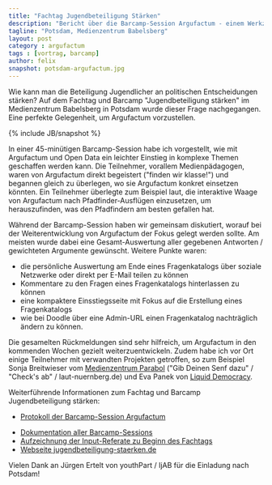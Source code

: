 ```yaml
---
title: "Fachtag Jugendbeteiligung Stärken"
description: "Bericht über die Barcamp-Session Argufactum - einem Werkzeug für Bürgerentscheide"
tagline: "Potsdam, Medienzentrum Babelsberg"
layout: post
category : argufactum
tags : [vortrag, barcamp]
author: felix
snapshot: potsdam-argufactum.jpg
---
```


Wie kann man die Beteiligung Jugendlicher an politischen Entscheidungen stärken? Auf dem Fachtag und Barcamp "Jugendbeteiligung stärken" im Medienzentrum Babelsberg in Potsdam wurde dieser Frage nachgegangen. Eine perfekte Gelegenheit, um Argufactum vorzustellen.

{% include JB/snapshot %}

In einer 45-minütigen Barcamp-Session habe ich vorgestellt, wie mit Argufactum und Open Data ein leichter Einstieg in komplexe Themen geschaffen werden kann. Die Teilnehmer, vorallem Medienpädagogen, waren von Argufactum direkt begeistert ("finden wir klasse!") und begannen gleich zu überlegen, wo sie Argufactum konkret einsetzen könnten. Ein Teilnehmer überlegte zum Beispiel laut, die interaktive Waage von Argufactum nach Pfadfinder-Ausflügen einzusetzen, um herauszufinden, was den Pfadfindern am besten gefallen hat.

Während der Barcamp-Session haben wir gemeinsam diskutiert, worauf bei der Weiterentwicklung von Argufactum der Fokus gelegt werden sollte. Am meisten wurde dabei eine Gesamt-Auswertung aller gegebenen Antworten / gewichteten Argumente gewünscht. Weitere Punkte waren:
* die persönliche Auswertung am Ende eines Fragenkatalogs über soziale Netzwerke oder direkt per E-Mail teilen zu können
* Kommentare zu den Fragen eines Fragenkatalogs hinterlassen zu können
* eine kompaktere Einsstiegsseite mit Fokus auf die Erstellung eines Fragenkatalogs
* wie bei Doodle über eine Admin-URL einen Fragenkatalog nachträglich ändern zu können. 

Die gesamelten Rückmeldungen sind sehr hilfreich, um Argufactum in den kommenden Wochen gezielt weiterzuentwickeln. Zudem habe ich vor Ort einige Teilnehmer mit verwandten Projekten getroffen, so zum Beispiel Sonja Breitwieser vom [Medienzentrum Parabol](http://parabol.de/) ("Gib Deinen Senf dazu" / "Check's ab" / laut-nuernberg.de) und Eva Panek von [Liquid Democracy](https://liqd.net/).

Weiterführende Informationen zum Fachtag und Barcamp Jugendbeteiligung stärken:
+ [Protokoll der Barcamp-Session Argufactum](http://yourpart.eu/p/jos13-4-2)
* [Dokumentation aller Barcamp-Sessions](https://docs.google.com/spreadsheet/ccc?key=0ArSzNwjRxW9xdGtpSDRoUlM5NFJpakFvcFRzemhjeUE#gid=2)
* [Aufzeichnung der Input-Referate zu Beginn des Fachtags](http://www.jugendbeteiligung-staerken.de/2013/06/live-stream/)
* [Webseite jugendbeteiligung-staerken.de](http://www.jugendbeteiligung-staerken.de/)

Vielen Dank an Jürgen Ertelt von youthPart / IjAB für die Einladung nach Potsdam!
